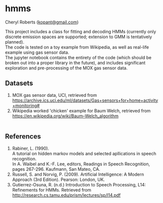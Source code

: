 # hmms
Cheryl Roberts (kopant@gmail.com) <br>

This project includes a class for fitting and decoding HMMs (currently only
discrete emission spaces are supported; extension to GMM is tentatively planned). <br>
The code is tested on a toy example from Wikipedia, as well as real-life example
using gas sensor data. <br>
The jupyter notebook contains the entirety of the code (which should be broken 
out into a proper library in the future), and includes significant exploration
and pre-processing of the MOX gas sensor data. 

## Datasets <br>
1. MOX gas sensor data, UCI, retrieved from https://archive.ics.uci.edu/ml/datasets/Gas+sensors+for+home+activity+monitoring#
2. Wikipedia worked 'chicken' example for Baum Welch, retrieved from https://en.wikipedia.org/wiki/Baum–Welch_algorithm
<br> <br>
## References <br>
1. Rabiner, L. (1990).  
A tutorial on hidden markov models and selected apllications in speech recognition.  
In A. Waibel and K.-F. Lee, editors, Readings in Speech Recognition, pages 267-296. Kaufmann, San Mateo, CA.
2. Russell, S. and Norvig, P. (2009). Artificial Intelligence: A Modern Approach (3rd Edition). Pearson: London, UK. 
3. Gutierrez-Osuna, R. (n.d.) Introduction to Speech Processing, L14: Refinements for HMMs. Retrieved from http://research.cs.tamu.edu/prism/lectures/sp/l14.pdf
